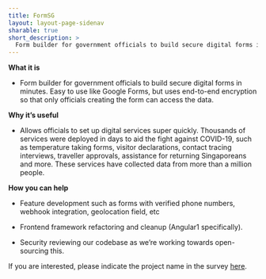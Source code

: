 ```yaml
---
title: FormSG
layout: layout-page-sidenav
sharable: true
short_description: >
  Form builder for government officials to build secure digital forms in minutes.
---
```


**What it is**

- Form builder for government officials to build secure digital forms in minutes. Easy to use like Google Forms, but uses end-to-end encryption so that only officials creating the form can access the data.

**Why it’s useful**

- Allows officials to set up digital services super quickly. Thousands of services were deployed in days to aid the fight against COVID-19, such as temperature taking forms, visitor declarations, contact tracing interviews, traveller approvals, assistance for returning Singaporeans and more. These services have collected data from more than a million people.

**How you can help**

- Feature development such as forms with verified phone numbers, webhook integration, geolocation field, etc

- Frontend framework refactoring and cleanup (Angular1 specifically).

- Security reviewing our codebase as we’re working towards open-sourcing this.

If you are interested, please indicate the project name in the survey [here](https://go.gov.sg/govtech-volunteers).
